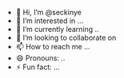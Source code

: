 - 👋 Hi, I’m @seckinye
- 👀 I’m interested in ...
- 🌱 I’m currently learning ..
- 💞️ I’m looking to collaborate on 
- 📫 How to reach me ...
- 😄 Pronouns: ..
- ⚡ Fun fact: ...

<!---
seckinye/seckinye is a ✨ special ✨ repository because its `README.md` (this file) appears on your GitHub profile.
You can click the Preview link to take a look at your changes.
--->
